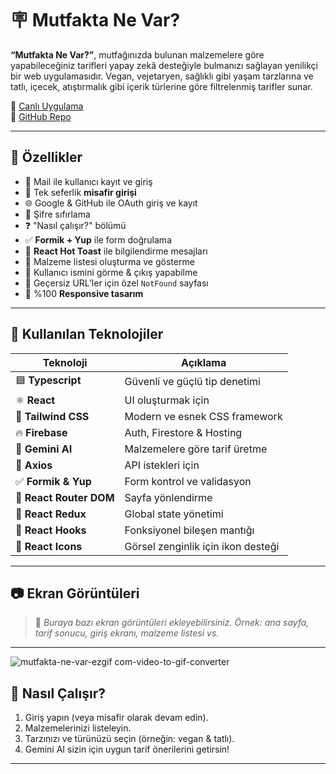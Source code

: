 # 🪧 Mutfakta Ne Var?

**“Mutfakta Ne Var?”**, mutfağınızda bulunan malzemelere göre yapabileceğiniz tarifleri yapay zekâ desteğiyle bulmanızı sağlayan yenilikçi bir web uygulamasıdır. Vegan, vejetaryen, sağlıklı gibi yaşam tarzlarına ve tatlı, içecek, atıştırmalık gibi içerik türlerine göre filtrelenmiş tarifler sunar.

🔗 [Canlı Uygulama](https://lnkd.in/dHDgsiFU)  
🔗 [GitHub Repo](https://lnkd.in/drBk8fPr)

---

## 🔎 Özellikler

- 🔐 Mail ile kullanıcı kayıt ve giriş  
- 👥 Tek seferlik **misafir girişi**  
- 🌐 Google & GitHub ile OAuth giriş ve kayıt  
- 🔑 Şifre sıfırlama  
- ❓ "Nasıl çalışır?" bölümü  
- ✅ **Formik + Yup** ile form doğrulama  
- 🔔 **React Hot Toast** ile bilgilendirme mesajları  
- 🧺 Malzeme listesi oluşturma ve gösterme  
- 🙋 Kullanıcı ismini görme & çıkış yapabilme  
- 🚫 Geçersiz URL’ler için özel `NotFound` sayfası  
- 📱 %100 **Responsive tasarım**

---

## 🧰 Kullanılan Teknolojiler

| Teknoloji | Açıklama |
|----------|----------|
| 🟦 **Typescript** | Güvenli ve güçlü tip denetimi |
| ⚛️ **React** | UI oluşturmak için |
| 🎨 **Tailwind CSS** | Modern ve esnek CSS framework |
| 🔥 **Firebase** | Auth, Firestore & Hosting |
| 🤖 **Gemini AI** | Malzemelere göre tarif üretme |
| 📡 **Axios** | API istekleri için |
| ✅ **Formik & Yup** | Form kontrol ve validasyon |
| 🔁 **React Router DOM** | Sayfa yönlendirme |
| 🎯 **React Redux** | Global state yönetimi |
| 🔧 **React Hooks** | Fonksiyonel bileşen mantığı |
| 💎 **React Icons** | Görsel zenginlik için ikon desteği |

---

## 📷 Ekran Görüntüleri

> 📌 *Buraya bazı ekran görüntüleri ekleyebilirsiniz. Örnek: ana sayfa, tarif sonucu, giriş ekranı, malzeme listesi vs.*

---
![mutfakta-ne-var-ezgif com-video-to-gif-converter](https://github.com/user-attachments/assets/7aca4f39-802e-452c-9cbb-fafa48a4e740)

## 🧪 Nasıl Çalışır?

1. Giriş yapın (veya misafir olarak devam edin).
2. Malzemelerinizi listeleyin.
3. Tarzınızı ve türünüzü seçin (örneğin: vegan & tatlı).
4. Gemini AI sizin için uygun tarif önerilerini getirsin!

---
